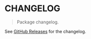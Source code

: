 # CHANGELOG

> Package changelog.

See [GitHub Releases](https://github.com/stdlib-js/stats-base-dists-betaprime-stdev/releases) for the changelog.